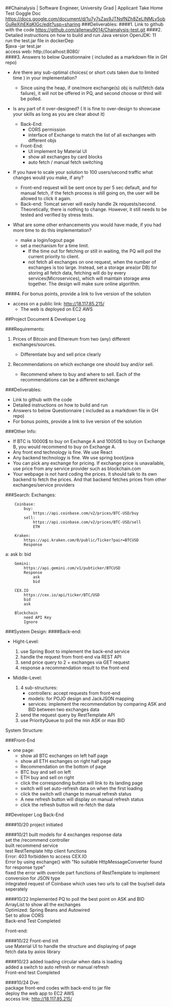 ##Chainalysis | Software Engineer, University Grad | Applicant Take Home Test
Goggle Doc
https://docs.google.com/document/d/1u7y7sZas9JTNsfNZh8ZeLINMLy5obGuReXjhEKqKIGc/edit?usp=sharing
###Deliverables:
####1. Link to github with the code
https://github.com/allenwu9014/Chainalysis-test.git
####2. Detailed instructions on how to build and run
Java version OpenJDK: 11  
run the test.jar file in dockerDep  
$java -jar test.jar  
access web: http://localhost:8080/  
####3. Answers to below Questionnaire ( included as a markdown file in GH repo)
+ Are there any sub-optimal choices( or short cuts taken due to limited time ) in your implementation?  
  + Since using the heap, if one/more exchange(s) obj is null(fetch data failure), it will not be offered in PQ, and second choose or third will be polled.
  

+ Is any part of it over-designed? ( It is fine to over-design to showcase your skills as long as you are clear about it)  
  + Back-End:  
    + CORS permission  
    + interface of Exchange to match the list of all exchanges with different objs  
  + Front-End:  
    + UI implement by Material UI  
    + show all exchanges by card blocks  
    + auto fetch / manual fetch switching   
+ If you have to scale your solution to 100 users/second traffic what changes would you make, if any?  
  + Front-end request will be sent once by per 5 sec default, and for manual fetch, if the fetch process is still going on, the user will be allowed to click it again.  
  + Back-end: Tomcat server will easily handle 2k requests/second.  
Theoretically, there is nothing to change. However, it still needs to be tested and verified by stress tests.
+ What are some other enhancements you would have made, if you had more time to do this implementation?  
  + make a login/logout page  
  + set a mechanism for a time limit.  
    + If the time out for fetching or still in waiting, the PQ will poll the current priority to client.
    + not fetch all exchanges on one request, when the number of exchanges is too large. Instead, set a storage area(or DB) for storing all fetch data, fetching will do by every services(Microservices), which will maintain storage area together. The design will make sure online algorithm.

####4. For bonus points, provide a link to live version of the solution
+ access on a public link: http://18.117.85.215/
  + The web is deployed on EC2 AWS


##Project Document & Developer Log

###Requirements:
1. Prices of Bitcoin and Ethereum from two (any) different exchanges/sources.
    + Differentiate buy and sell price clearly

2. Recommendations on which exchange one should buy and/or sell.
    + Recommend where to buy and where to sell. Each of the recommendations can be a different exchange

###Deliverables:
+ Link to github with the code  
+ Detailed instructions on how to build and run  
+ Answers to below Questionnaire ( included as a markdown file in GH repo)  
+ For bonus points, provide a link to live version of the solution  

###Other Info:
+ If BTC is 10000$ to buy on Exchange A and 10050$ to buy on Exchange B, you would recommend to buy on Exchange A.   
+ Any front end technology is fine. We use React  
+ Any backend technology is fine. We use spring boot/java  
+ You can pick any exchange for pricing. If exchange price is unavailable, use price from any service provider such as blockchain.com  
+ Your webpage is not hard coding the prices. It should talk to its own backend to fetch the prices. And that backend fetches prices from other exchanges/service providers  

###Search:
Exchanges:

		Coinbase:
			buy:
				https://api.coinbase.com/v2/prices/BTC-USD/buy
			sell:
				https://api.coinbase.com/v2/prices/BTC-USD/sell
				ETH

		Kraken:
			https://api.kraken.com/0/public/Ticker?pair=BTCUSD
			Response 
a: ask
b: bid

		Gemini:
			https://api.gemini.com/v1/pubticker/BTCUSD
			Response
				ask
				bid

		CEX.IO
			https://cex.io/api/ticker/BTC/USD
			bid
			ask

		Blockchain
			need API Key
			Ignore


###System Design:
####Back-end:
  + Hight-Level:
    1. use Spring Boot to implement the back-end service
    2. handle the request from front-end via REST API
    3. send price query to 2 + exchanges via GET request
    4. response a recommendation result to the front-end

  + Middle-Level:
    1. 4 sub-structures:
        + controllers: accept requests from front-end
        + models: for POJO design and JackJSON mapping
        + services: implement the recommendation by comparing ASK and BID between two exchanges data
    2. send the request query by RestTemplate API
    3. use PriorityQueue to poll the min ASK or max BID

System Structure:



###Front-End
  + one page:
    + show all BTC exchanges on left half page
    + show all ETH exchanges on right half page
    + Recommendation on the bottom of page
    + BTC buy and sell on left
    + ETH buy and sell on right
    + click the corresponding button will link to its landing page
    + switch will set auto-refresh data on when the first loading
    + click the switch will change to manual refresh status
    + A new refresh button will display on manual refresh status
    + click the refresh button will re-fetch the data



##Developer Log
Back-End

####10/20 
project initiated

####10/21
built models for 4 exchanges response data  
set the /recommend controller  
built recommend service  
test RestTemplate http client functions  
Error: 403 forbidden to access CEX.IO  
Error by using exchange() with  "No suitable HttpMessageConverter found for response type"  
fixed the error with override part functions of RestTemplate to implement conversion for JSON type  
integrated request of Coinbase which uses two urls to call the buy/sell data seperately  

####10/22
Implemented PQ to poll the best point on ASK and BID  
ArrayList to show all the exchanges  
Optimized: Spring Beans and Autowired  
Set to allow CORS  
Back-end Test Completed  


Front-end:  

####10/22
Front-end init  
use Material UI to handle the structure and displaying of page  
fetch data by axios library  

####10/23
added loading circular when data is loading  
added a switch to auto refresh or manual refresh  
Front-end test Completed  

####10/24
Dve:  
package front-end codes with back-end to jar file  
deploy the web app to EC2 AWS  
access link: http://18.117.85.215/  
 

